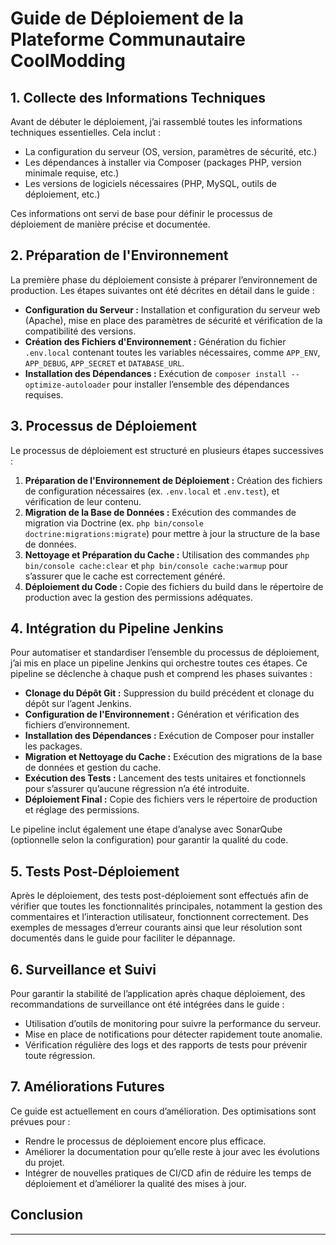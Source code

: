 # Guide de Déploiement de la Plateforme Communautaire CoolModding

## 1. Collecte des Informations Techniques

Avant de débuter le déploiement, j’ai rassemblé toutes les informations techniques essentielles. Cela inclut :

- La configuration du serveur (OS, version, paramètres de sécurité, etc.)
- Les dépendances à installer via Composer (packages PHP, version minimale requise, etc.)
- Les versions de logiciels nécessaires (PHP, MySQL, outils de déploiement, etc.)

Ces informations ont servi de base pour définir le processus de déploiement de manière précise et documentée.

## 2. Préparation de l'Environnement

La première phase du déploiement consiste à préparer l’environnement de production. Les étapes suivantes ont été décrites en détail dans le guide :

- **Configuration du Serveur :** Installation et configuration du serveur web (Apache), mise en place des paramètres de sécurité et vérification de la compatibilité des versions.
- **Création des Fichiers d'Environnement :** Génération du fichier `.env.local` contenant toutes les variables nécessaires, comme `APP_ENV`, `APP_DEBUG`, `APP_SECRET` et `DATABASE_URL`.
- **Installation des Dépendances :** Exécution de `composer install --optimize-autoloader` pour installer l’ensemble des dépendances requises.

## 3. Processus de Déploiement

Le processus de déploiement est structuré en plusieurs étapes successives :

1. **Préparation de l'Environnement de Déploiement :** Création des fichiers de configuration nécessaires (ex. `.env.local` et `.env.test`), et vérification de leur contenu.
2. **Migration de la Base de Données :** Exécution des commandes de migration via Doctrine (ex. `php bin/console doctrine:migrations:migrate`) pour mettre à jour la structure de la base de données.
3. **Nettoyage et Préparation du Cache :** Utilisation des commandes `php bin/console cache:clear` et `php bin/console cache:warmup` pour s’assurer que le cache est correctement généré.
4. **Déploiement du Code :** Copie des fichiers du build dans le répertoire de production avec la gestion des permissions adéquates.

## 4. Intégration du Pipeline Jenkins

Pour automatiser et standardiser l’ensemble du processus de déploiement, j’ai mis en place un pipeline Jenkins qui orchestre toutes ces étapes. Ce pipeline se déclenche à chaque push et comprend les phases suivantes :

- **Clonage du Dépôt Git :** Suppression du build précédent et clonage du dépôt sur l’agent Jenkins.
- **Configuration de l'Environnement :** Génération et vérification des fichiers d’environnement.
- **Installation des Dépendances :** Exécution de Composer pour installer les packages.
- **Migration et Nettoyage du Cache :** Exécution des migrations de la base de données et gestion du cache.
- **Exécution des Tests :** Lancement des tests unitaires et fonctionnels pour s’assurer qu’aucune régression n’a été introduite.
- **Déploiement Final :** Copie des fichiers vers le répertoire de production et réglage des permissions.

Le pipeline inclut également une étape d’analyse avec SonarQube (optionnelle selon la configuration) pour garantir la qualité du code.

## 5. Tests Post-Déploiement

Après le déploiement, des tests post-déploiement sont effectués afin de vérifier que toutes les fonctionnalités principales, notamment la gestion des commentaires et l’interaction utilisateur, fonctionnent correctement. Des exemples de messages d’erreur courants ainsi que leur résolution sont documentés dans le guide pour faciliter le dépannage.

## 6. Surveillance et Suivi

Pour garantir la stabilité de l’application après chaque déploiement, des recommandations de surveillance ont été intégrées dans le guide :

- Utilisation d’outils de monitoring pour suivre la performance du serveur.
- Mise en place de notifications pour détecter rapidement toute anomalie.
- Vérification régulière des logs et des rapports de tests pour prévenir toute régression.

## 7. Améliorations Futures

Ce guide est actuellement en cours d’amélioration. Des optimisations sont prévues pour :
- Rendre le processus de déploiement encore plus efficace.
- Améliorer la documentation pour qu’elle reste à jour avec les évolutions du projet.
- Intégrer de nouvelles pratiques de CI/CD afin de réduire les temps de déploiement et d’améliorer la qualité des mises à jour.

## Conclusion


---

